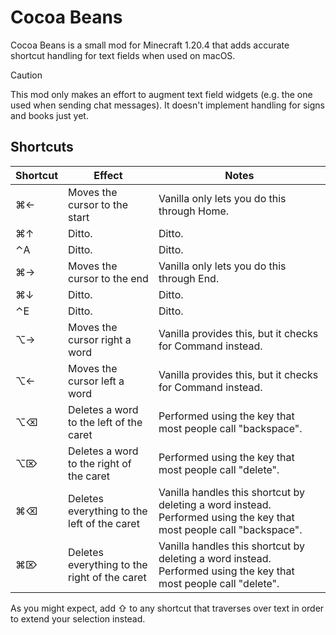 # Cocoa Beans

Cocoa Beans is a small mod for Minecraft 1.20.4 that adds accurate shortcut
handling for text fields when used on macOS.

> [!CAUTION]
> This mod only makes an effort to augment text field widgets (e.g. the one
> used when sending chat messages). It doesn't implement handling for signs and
> books just yet.

## Shortcuts

| Shortcut | Effect                                       | Notes                                                                                                                |
| -------- | -------------------------------------------- | -------------------------------------------------------------------------------------------------------------------- |
| ⌘←       | Moves the cursor to the start                | Vanilla only lets you do this through Home.                                                                          |
| ⌘↑       | Ditto.                                       | Ditto.                                                                                                               |
| ⌃A       | Ditto.                                       | Ditto.                                                                                                               |
| ⌘→       | Moves the cursor to the end                  | Vanilla only lets you do this through End.                                                                           |
| ⌘↓       | Ditto.                                       | Ditto.                                                                                                               |
| ⌃E       | Ditto.                                       | Ditto.                                                                                                               |
| ⌥→       | Moves the cursor right a word                | Vanilla provides this, but it checks for Command instead.                                                            |
| ⌥←       | Moves the cursor left a word                 | Vanilla provides this, but it checks for Command instead.                                                            |
| ⌥⌫       | Deletes a word to the left of the caret      | Performed using the key that most people call "backspace".                                                           |
| ⌥⌦       | Deletes a word to the right of the caret     | Performed using the key that most people call "delete".                                                              |
| ⌘⌫       | Deletes everything to the left of the caret  | Vanilla handles this shortcut by deleting a word instead. Performed using the key that most people call "backspace". |
| ⌘⌦       | Deletes everything to the right of the caret | Vanilla handles this shortcut by deleting a word instead. Performed using the key that most people call "delete".    |

As you might expect, add ⇧ to any shortcut that traverses over text in order to
extend your selection instead.

